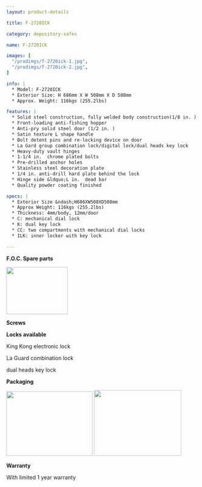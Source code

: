 ```yaml
---
layout: product-details

title: F-2720ICK

category: depository-safes

name: F-2720ICK

images: [
  "/prodimgs/f-2720ick-1.jpg",
  "/prodimgs/f-2720ick-2.jpg",
]

info: |
  * Model: F-2720ICK
  * Exterior Size: H 686mm X W 508mm X D 508mm
  * Approx. Weight: 116kgs (255.2lbs)

features: |
  * Solid steel construction, fully welded body construction(1/8 in. )
  * Front-loading anti-fishing hopper
  * Anti-pry solid steel door (1/2 in. )
  * Satin texture L shape handle
  * Bolt detent pins and re-locking device on door
  * La Gard group combination lock/digital lock/dual heads key lock
  * Heavy-duty vault hinges
  * 1-1/4 in.  chrome plated bolts
  * Pre-drilled anchor holes
  * Stainless steel decoration plate
  * 1/4 in. anti-drill hard plate behind the lock
  * Hinge side &ldquo;L in.  dead bar
  * Quality powder coating finished

specs: |
  * Exterior Size &ndash;H686XW508XD508mm
  * Approx Weight: 116kgs (255.2lbs)
  * Thickness: 4mm/body, 12mm/door
  * C: mechanical dial lock
  * K: dual key lock
  * CC: two compartments with mechanical dial locks
  * ILK: inner locker with key lock

---
```


**F.O.C. Spare parts**

<img alt="" src="{IMAGE_CDN}/f-2720ick-3.jpg" style="width: 162px; height: 124px;" />

**Screws**

**Locks available**

King Kong electronic lock

La Guard combination lock

dual heads key lock

**Packaging**

<img alt="" src="{IMAGE_CDN}/f-2720ick-4.jpg" style="width: 227px; height: 170px;" />

<img alt="" src="{IMAGE_CDN}/f-2720ick-5.jpg" style="width: 230px; height: 173px;" />

**Warranty**

With limited 1 year warranty
